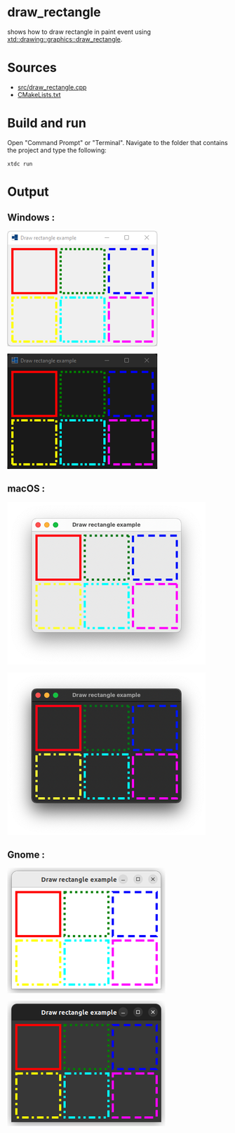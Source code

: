 # draw_rectangle

shows how to draw rectangle in paint event using [xtd::drawing::graphics::draw_rectangle](https://gammasoft71.github.io/xtd/reference_guides/latest/classxtd_1_1drawing_1_1graphics.html#a25edc7b5e0d49ab6398459e9291e340f).

# Sources

* [src/draw_rectangle.cpp](src/draw_rectangle.cpp)
* [CMakeLists.txt](CMakeLists.txt)

# Build and run

Open "Command Prompt" or "Terminal". Navigate to the folder that contains the project and type the following:

```shell
xtdc run
```

# Output

## Windows :

![Screenshot](../../../../docs/pictures/examples/draw_rectangle_w.png)

![Screenshot](../../../../docs/pictures/examples/draw_rectangle_wd.png)

## macOS :

![Screenshot](../../../../docs/pictures/examples/draw_rectangle_m.png)

![Screenshot](../../../../docs/pictures/examples/draw_rectangle_md.png)

## Gnome :

![Screenshot](../../../../docs/pictures/examples/draw_rectangle_g.png)

![Screenshot](../../../../docs/pictures/examples/draw_rectangle_gd.png)
